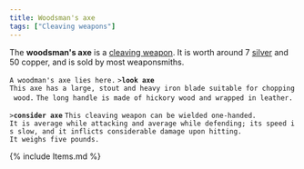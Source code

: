 ```yaml
---
title: Woodsman's axe
tags: ["Cleaving weapons"]
---
```

The **woodsman's axe** is a [cleaving
weapon](cleaving_weapon "wikilink"). It is worth around 7
[silver](silver "wikilink") and 50 copper, and is sold by most
weaponsmiths.

`A woodman's axe lies here.`
`>`**`look axe`**
`This axe has a large, stout and heavy iron blade suitable for chopping wood.`
`The long handle is made of hickory wood and wrapped in leather.`

`>`**`consider axe`**
`This cleaving weapon can be wielded one-handed.`
`It is average while attacking and average while defending; its speed is slow, and it inflicts considerable damage upon hitting.`
`It weighs five pounds. `

{% include Items.md %}
